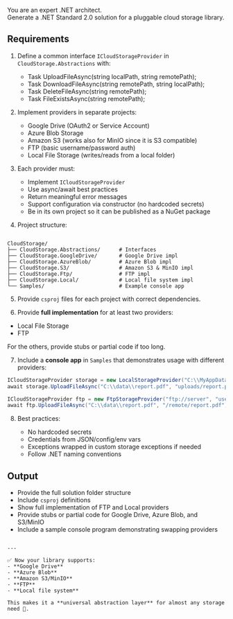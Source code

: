You are an expert .NET architect.  
Generate a .NET Standard 2.0 solution for a pluggable cloud storage library.  

## Requirements

1. Define a common interface `ICloudStorageProvider` in `CloudStorage.Abstractions` with:
   - Task<string> UploadFileAsync(string localPath, string remotePath);
   - Task DownloadFileAsync(string remotePath, string localPath);
   - Task<bool> DeleteFileAsync(string remotePath);
   - Task<bool> FileExistsAsync(string remotePath);

2. Implement providers in separate projects:
   - Google Drive (OAuth2 or Service Account)
   - Azure Blob Storage
   - Amazon S3 (works also for MinIO since it is S3 compatible)
   - FTP (basic username/password auth)
   - Local File Storage (writes/reads from a local folder)

3. Each provider must:
   - Implement `ICloudStorageProvider`
   - Use async/await best practices
   - Return meaningful error messages
   - Support configuration via constructor (no hardcoded secrets)
   - Be in its own project so it can be published as a NuGet package

4. Project structure:
```

CloudStorage/
├── CloudStorage.Abstractions/      # Interfaces
├── CloudStorage.GoogleDrive/       # Google Drive impl
├── CloudStorage.AzureBlob/         # Azure Blob impl
├── CloudStorage.S3/                # Amazon S3 & MinIO impl
├── CloudStorage.Ftp/               # FTP impl
├── CloudStorage.Local/             # Local file system impl
└── Samples/                        # Example console app

````

5. Provide `csproj` files for each project with correct dependencies.

6. Provide **full implementation** for at least two providers:
- Local File Storage  
- FTP  

For the others, provide stubs or partial code if too long.

7. Include a **console app** in `Samples` that demonstrates usage with different providers:
```csharp
ICloudStorageProvider storage = new LocalStorageProvider("C:\\MyAppData");
await storage.UploadFileAsync("C:\\data\\report.pdf", "uploads/report.pdf");

ICloudStorageProvider ftp = new FtpStorageProvider("ftp://server", "user", "pass");
await ftp.UploadFileAsync("C:\\data\\report.pdf", "/remote/report.pdf");
````

8. Best practices:

   * No hardcoded secrets
   * Credentials from JSON/config/env vars
   * Exceptions wrapped in custom storage exceptions if needed
   * Follow .NET naming conventions

## Output

* Provide the full solution folder structure
* Include `csproj` definitions
* Show full implementation of FTP and Local providers
* Provide stubs or partial code for Google Drive, Azure Blob, and S3/MinIO
* Include a sample console program demonstrating swapping providers

```

---

✅ Now your library supports:  
- **Google Drive**  
- **Azure Blob**  
- **Amazon S3/MinIO**  
- **FTP**  
- **Local file system**  

This makes it a **universal abstraction layer** for almost any storage need 🚀.  
